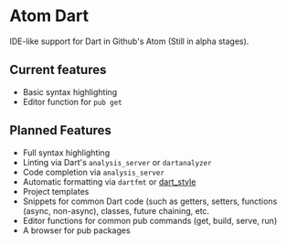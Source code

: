 # Atom Dart

IDE-like support for Dart in Github's Atom (Still in alpha stages).

## Current features
- Basic syntax highlighting
- Editor function for `pub get`

## Planned Features
- Full syntax highlighting
- Linting via Dart's `analysis_server` or `dartanalyzer`
- Code completion via `analysis_server`
- Automatic formatting via `dartfmt` or [dart_style](https://pub.dartlang.org/packages/dart_style)
- Project templates
- Snippets for common Dart code (such as getters, setters, functions (async, non-async), classes, future chaining, etc.
- Editor functions for common pub commands (get, build, serve, run)
- A browser for pub packages
